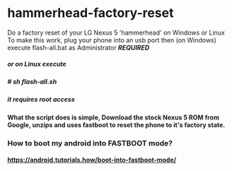 # hammerhead-factory-reset
Do a factory reset of your LG Nexus 5 'hammerhead' on Windows or Linux
To make this work, plug your phone into an usb port then (on Windows) execute flash-all.bat as Administrator ***REQUIRED***
##### or on Linux execute
##### # sh flash-all.sh
##### it requires root access
#### What the script does is simple, Download the stock Nexus 5 ROM from Google, unzips and uses fastboot to reset the phone to it's factory state.

### How to boot my android into FASTBOOT mode?
#### https://android.tutorials.how/boot-into-fastboot-mode/
